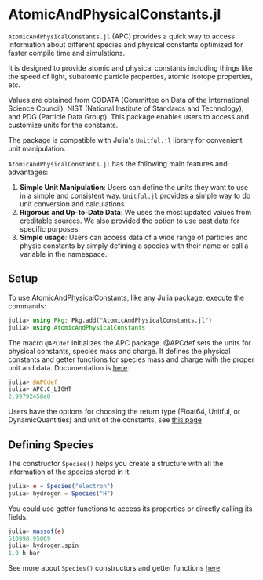 # AtomicAndPhysicalConstants.jl



`AtomicAndPhysicalConstants.jl` (APC) provides a quick way to access information about different species and physical constants optimized for faster compile time and simulations.

It is designed to provide atomic and physical constants including things like the speed of light, subatomic particle properties, atomic isotope properties, etc. 

Values are obtained from CODATA (Committee on Data of the International Science Council), NIST (National Institute of Standards and Technology), and PDG (Particle Data Group). This package enables users to access and customize units for the constants. 

The package is compatible with Julia's `Unitful.jl` library for convenient unit manipulation. 

`AtomicAndPhysicalConstants.jl` has the following main features and advantages:

1. **Simple Unit Manipulation**: Users can define the units they want to use in a simple and consistent way. `Unitful.jl` provides a simple way to do unit conversion and calculations.
2. **Rigorous and Up-to-Date Data**: We uses the most updated values from creditable sources. We also provided the option to use past data for specific purposes.
3. **Simple usage**: Users can access data of a wide range of particles and physic constants by simply defining a species with their name or call a variable in the namespace. 

## Setup

To use AtomicAndPhysicalConstants, like any Julia package, execute the commands:
```julia
julia> using Pkg; Pkg.add("AtomicAndPhysicalConstants.jl")
julia> using AtomicAndPhysicalConstants
```

The macro `@APCdef` initializes the APC package.
@APCdef sets the units for physical constants, species mass and charge. It defines the physical constants and getter functions for species mass and charge with the proper unit and data. Documentation is  [here](https://bmad-sim.github.io/AtomicAndPhysicalConstants.jl/dev/units/).

```julia
julia> @APCdef
julia> APC.C_LIGHT
2.99792458e8
```

Users have the options for choosing the return type (Float64, Unitful, or DynamicQuantities) and unit of the constants, see [this page](https://bmad-sim.github.io/AtomicAndPhysicalConstants.jl/dev/units/)

## Defining Species

The constructor `Species()` helps you create a structure with all the information of the species stored in it.

```julia
julia> e = Species("electron")
julia> hydrogen = Species("H")
```

You could use getter functions to access its properties or directly calling its fields. 

```julia
julia> massof(e)
510998.95069
julia> hydrogen.spin
1.0 h_bar
```

See more about `Species()` constructors and getter functions [here](https://bmad-sim.github.io/AtomicAndPhysicalConstants.jl/dev/species/)